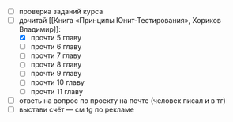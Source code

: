 - [ ] проверка заданий курса
- [ ] дочитай [[Книга «Принципы Юнит-Тестирования», Хориков Владимир]]:
	- [x] прочти 5 главу
	- [ ] прочти 6 главу
	- [ ] прочти 7 главу
	- [ ] прочти 8 главу
	- [ ] прочти 9 главу
	- [ ] прочти 10 главу
	- [ ] прочти 11 главу
- [ ] ответь на вопрос по проекту на почте (человек писал и в тг)
- [ ] выстави счёт  — см tg по рекламе